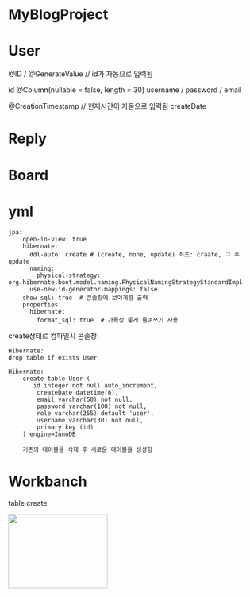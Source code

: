 # MyBlogProject

# User
@ID / @GenerateValue // id가 자동으로 입력됨

id
@Column(nullable = false, length = 30)
username / password / email

@CreationTimestamp // 현재시간이 자동으로 입력됨
createDate
# Reply

# Board

# yml
    jpa:
        open-in-view: true
        hibernate:
          ddl-auto: create # (create, none, update) 최초: craate, 그 후 update
          naming:
            physical-strategy: org.hibernate.boot.model.naming.PhysicalNamingStrategyStandardImpl
          use-new-id-generator-mappings: false
        show-sql: true  # 콘솔창에 보이게끔 출력
        properties:
          hibernate:
            format_sql: true  # 가독성 좋게 들여쓰기 사용

create상태로 컴파일시 콘솔창: 

    Hibernate: 
    drop table if exists User
    
    Hibernate:
        create table User (
           id integer not null auto_increment,
            createDate datetime(6),
            email varchar(50) not null,
            password varchar(100) not null,
            role varchar(255) default 'user',
            username varchar(30) not null,
            primary key (id)
        ) engine=InnoDB

        기존의 테이블을 삭제 후 새로운 테이블을 생성함

# Workbanch
table create

<img src="https://user-images.githubusercontent.com/83220871/136510865-1f58d224-59e3-4b62-b257-b2dff0fca0a7.png" width="200" height="150"/>
